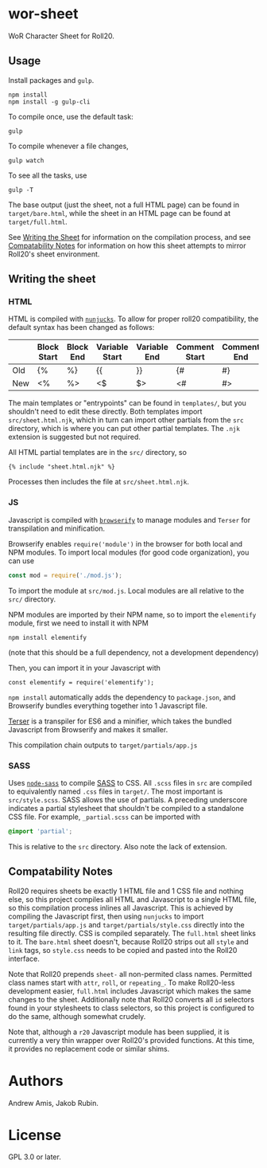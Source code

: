 # wor-sheet

WoR Character Sheet for Roll20.

## Usage

Install packages and `gulp`.

```
npm install
npm install -g gulp-cli
```

To compile once, use the default task:

```
gulp
```

To compile whenever a file changes,

```
gulp watch
```

To see all the tasks, use

```
gulp -T
```

The base output (just the sheet, not a full HTML page) can be found in
`target/bare.html`, while the sheet in an HTML page can be found at
`target/full.html`.

See [Writing the Sheet](#writing-the-sheet) for information on the compilation
process, and see [Compatability Notes](#compatability-notes) for information on
how this sheet attempts to mirror Roll20's sheet environment.

## Writing the sheet

### HTML

HTML is compiled with
[`nunjucks`](https://mozilla.github.io/nunjucks/getting-started.html). To allow for proper roll20 compatibility, the default syntax has been changed as follows:

|  | Block Start | Block End | Variable Start | Variable End | Comment Start | Comment End |
| --- | ----------- | --------- | -------------- | ------------ | ------------- | ----------- |
| Old | {% | %} | {{ | }} | {# | #} |
| New | <% | %> | <$ | $> | <# | #> |

The main
templates or "entrypoints" can be found in `templates/`, but you shouldn't need to edit these directly.
Both templates import `src/sheet.html.njk`, which in turn can import other
partials from the `src` directory, which is where you can put other
partial templates. The `.njk` extension is suggested but not required.

All HTML partial templates are in the `src/` directory, so

```
{% include "sheet.html.njk" %}
```

Processes then includes the file at `src/sheet.html.njk`.

### JS

Javascript is compiled with [`browserify`](http://browserify.org/) to manage
modules and `Terser` for transpilation and minification.

Browserify enables `require('module')` in the browser for both local and NPM
modules. To import local modules (for good code organization), you can use

```javascript
const mod = require('./mod.js');
```

To import the module at `src/mod.js`. Local modules are all relative to the
`src/` directory.

NPM modules are imported by their NPM name, so to import the `elementify`
module, first we need to install it with NPM

```
npm install elementify
```

(note that this should be a full dependency, not a development dependency)

Then, you can import it in your Javascript with

```
const elementify = require('elementify');
```

`npm install` automatically adds the dependency to `package.json`, and
Browserify bundles everything together into 1 Javascript file.

[Terser](https://www.npmjs.com/package/terser) is a transpiler for ES6 and a
minifier, which takes the bundled Javascript from Browserify and makes it smaller.

This compilation chain outputs to `target/partials/app.js`


### SASS

Uses [`node-sass`](https://github.com/sass/node-sass) to compile
[SASS](https://sass-lang.com/guide) to CSS. All `.scss` files in `src` are
compiled to equivalently named `.css` files in `target/`. The most
important is `src/style.scss`. SASS allows the use of partials. A preceding
underscore indicates a partial stylesheet that shouldn't be compiled to a
standalone CSS file. For example, `_partial.scss` can be imported with

```scss
@import 'partial';
```

This is relative to the `src` directory. Also note the lack of extension.


## Compatability Notes

Roll20 requires sheets be exactly 1 HTML file and 1 CSS file and nothing else,
so this project compiles all HTML and Javascript to a single HTML file, so this
compilation process inlines all Javascript. This is achieved by compiling
the Javascript first, then using `nunjucks` to import `target/partials/app.js`
and `target/partials/style.css` directly into the resulting file directly. CSS
is compiled separately. The `full.html` sheet links to it. The `bare.html` sheet
doesn't, because Roll20 strips out all `style` and `link` tags, so `style.css`
needs to be copied and pasted into the Roll20 interface.

Note that Roll20 prepends `sheet-` all non-permited class names. Permitted class
names start with `attr`, `roll`, or `repeating_`. To make Roll20-less
development easier, `full.html` includes Javascript which makes the same changes
to the sheet. Additionally note that Roll20 converts all `id` selectors found in
your stylesheets to class selectors, so this project is configured to do the
same, although somewhat crudely.

Note that, although a `r20` Javascript module has been supplied, it is currently
a very thin wrapper over Roll20's provided functions. At this time, it provides
no replacement code or similar shims.

# Authors

Andrew Amis, Jakob Rubin.

# License

GPL 3.0 or later.

